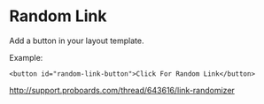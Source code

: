Random Link
===========

Add a button in your layout template.

Example:

`<button id="random-link-button">Click For Random Link</button>`

http://support.proboards.com/thread/643616/link-randomizer